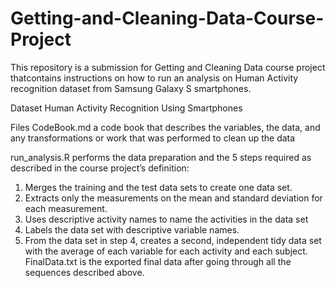 # Getting-and-Cleaning-Data-Course-Project
This repository is a submission for Getting and Cleaning Data course project thatcontains instructions on how to run an analysis on Human Activity recognition dataset from Samsung Galaxy S smartphones.

Dataset
Human Activity Recognition Using Smartphones

Files
CodeBook.md a code book that describes the variables, the data, and any transformations or work that was performed to clean up the data

run_analysis.R performs the data preparation and the 5 steps required as described in the course project’s definition:
1. Merges the training and the test data sets to create one data set.
2. Extracts only the measurements on the mean and standard deviation for each measurement.
3. Uses descriptive activity names to name the activities in the data set
4. Labels the data set with descriptive variable names.
5. From the data set in step 4, creates a second, independent tidy data set with the average of each variable for each activity and each subject.
FinalData.txt is the exported final data after going through all the sequences described above.
